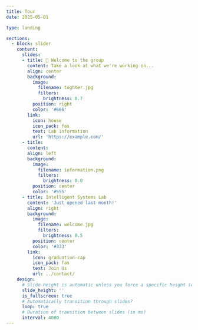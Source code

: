 ```yaml
---
title: Tour
date: 2025-05-01

type: landing

sections:
  - block: slider
    content:
      slides:
      - title: 👋 Welcome to the group
        content: Take a look at what we're working on...
        align: center
        background:
          image:
            filename: toghter.jpg
            filters:
              brightness: 0.7
          position: right
          color: '#666'
        link:
          icon: house
          icon_pack: fas
          text: Lab information
          url: 'https://example.com/'
      - title: 
        content: 
        align: left
        background:
          image:
            filename: information.png
            filters:
              brightness: 0.0
          position: center
          color: '#555'
      - title: Intelligent Systems Lab
        content: 'Just opened last month!'
        align: right
        background:
          image:
            filename: welcome.jpg
            filters:
              brightness: 0.5
          position: center
          color: '#333'
        link:
          icon: graduation-cap
          icon_pack: fas
          text: Join Us
          url: ../contact/
    design:
      # Slide height is automatic unless you force a specific height (e.g. '400px')
      slide_height: ''
      is_fullscreen: true
      # Automatically transition through slides?
      loop: true
      # Duration of transition between slides (in ms)
      interval: 4000
---
```

